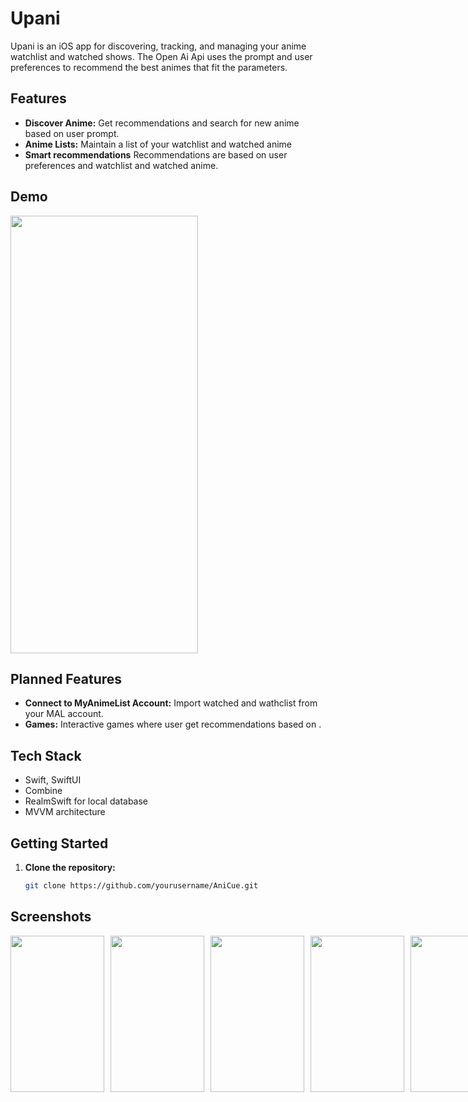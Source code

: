 # Upani

Upani is an iOS app for discovering, tracking, and managing your anime watchlist and watched shows. The Open Ai Api uses the prompt and user preferences to recommend the best animes that fit the parameters. 

## Features

- **Discover Anime:** Get recommendations and search for new anime based on user prompt.
- **Anime Lists:** Maintain a list of your watchlist and watched anime 
- **Smart recommendations** Recommendations are based on user preferences and watchlist and watched anime.

## Demo 
<img src="Demo/recording.gif" width="300" height="700" />

## Planned Features 
 - **Connect to MyAnimeList Account:** Import watched and wathclist from your MAL account.
 - **Games:** Interactive games where user get recommendations based on .

## Tech Stack

- Swift, SwiftUI
- Combine
- RealmSwift for local database
- MVVM architecture

## Getting Started

1. **Clone the repository:**
   ```sh
   git clone https://github.com/yourusername/AniCue.git


## Screenshots
<div style="display: flex; gap: 10px;">
  <img src="Demo/profile.PNG" width="150" height="250"/>
  <img src="Demo/background.PNG" width="150" height="250"/>
  <img src="Demo/preferences.PNG" width="150" height="250"/>
  <img src="Demo/watched.PNG" width="150" height="250"/>
  <img src="Demo/empty.PNG" width="150" height="250"/>
</div>
